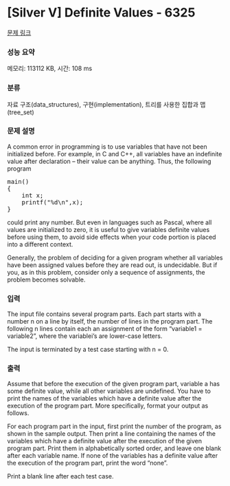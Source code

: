 # [Silver V] Definite Values - 6325 

[문제 링크](https://www.acmicpc.net/problem/6325) 

### 성능 요약

메모리: 113112 KB, 시간: 108 ms

### 분류

자료 구조(data_structures), 구현(implementation), 트리를 사용한 집합과 맵(tree_set)

### 문제 설명

<p>A common error in programming is to use variables that have not been initialized before. For example, in C and C++, all variables have an indefinite value after declaration – their value can be anything. Thus, the following program</p>

<pre class="brush:c; toolbar:false;">main()
{
    int x;
    printf("%d\n",x);
}
</pre>

<p>could print any number. But even in languages such as Pascal, where all values are initialized to zero, it is useful to give variables definite values before using them, to avoid side effects when your code portion is placed into a different context.</p>

<p>Generally, the problem of deciding for a given program whether all variables have been assigned values before they are read out, is undecidable. But if you, as in this problem, consider only a sequence of assignments, the problem becomes solvable.</p>

### 입력 

 <p>The input file contains several program parts. Each part starts with a number n on a line by itself, the number of lines in the program part. The following n lines contain each an assignment of the form “variable1 = variable2”, where the variablei’s are lower-case letters.</p>

<p>The input is terminated by a test case starting with n = 0.</p>

### 출력 

 <p>Assume that before the execution of the given program part, variable a has some definite value, while all other variables are undefined. You have to print the names of the variables which have a definite value after the execution of the program part. More specifically, format your output as follows.</p>

<p>For each program part in the input, first print the number of the program, as shown in the sample output. Then print a line containing the names of the variables which have a definite value after the execution of the given program part. Print them in alphabetically sorted order, and leave one blank after each variable name. If none of the variables has a definite value after the execution of the program part, print the word “none”.</p>

<p>Print a blank line after each test case.</p>

